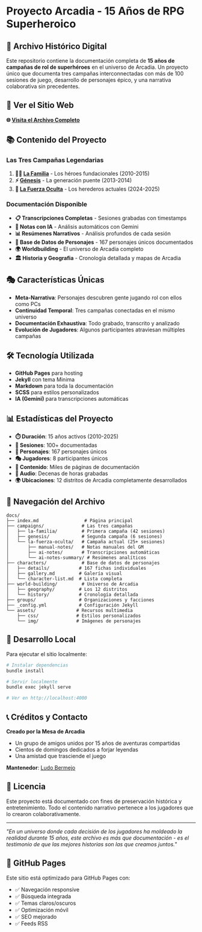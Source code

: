 # Proyecto Arcadia - 15 Años de RPG Superheroico

## 🌟 Archivo Histórico Digital

Este repositorio contiene la documentación completa de **15 años de campañas de rol de superhéroes** en el universo de Arcadia. Un proyecto único que documenta tres campañas interconnectadas con más de 100 sesiones de juego, desarrollo de personajes épico, y una narrativa colaborativa sin precedentes.

## 🚀 Ver el Sitio Web

**🌐 [Visita el Archivo Completo](https://LudoBermejoES.github.io/arcadia)**

## 📚 Contenido del Proyecto

### Las Tres Campañas Legendarias

1. **🦸‍♂️ [La Familia](docs/campaigns/la-familia/)** - Los héroes fundacionales (2010-2015)
2. **⚡ [Génesis](docs/campaigns/genesis/)** - La generación puente (2013-2014)  
3. **🔮 [La Fuerza Oculta](docs/campaigns/la-fuerza-oculta/)** - Los herederos actuales (2024-2025)

### Documentación Disponible

- **📋 Transcripciones Completas** - Sesiones grabadas con timestamps
- **🤖 Notas con IA** - Análisis automáticos con Gemini
- **📊 Resúmenes Narrativos** - Análisis profundos de cada sesión
- **👥 Base de Datos de Personajes** - 167 personajes únicos documentados
- **🌍 Worldbuilding** - El universo de Arcadia completo
- **🏛️ Historia y Geografia** - Cronología detallada y mapas de Arcadia

## 🎭 Características Únicas

- **Meta-Narrativa**: Personajes descubren gente jugando rol con ellos como PCs
- **Continuidad Temporal**: Tres campañas conectadas en el mismo universo
- **Documentación Exhaustiva**: Todo grabado, transcrito y analizado
- **Evolución de Jugadores**: Algunos participantes atraviesan múltiples campañas

## 🛠️ Tecnología Utilizada

- **GitHub Pages** para hosting
- **Jekyll** con tema Minima
- **Markdown** para toda la documentación
- **SCSS** para estilos personalizados
- **IA (Gemini)** para transcripciones automáticas

## 📊 Estadísticas del Proyecto

- **⏱️ Duración**: 15 años activos (2010-2025)
- **🎲 Sesiones**: 100+ documentadas
- **👥 Personajes**: 167 personajes únicos
- **🎭 Jugadores**: 8 participantes únicos
- **📝 Contenido**: Miles de páginas de documentación
- **🎵 Audio**: Decenas de horas grabadas
- **🌍 Ubicaciones**: 12 distritos de Arcadia completamente desarrollados

## 🎯 Navegación del Archivo

```
docs/
├── index.md                 # Página principal
├── campaigns/              # Las tres campañas
│   ├── la-familia/         # Primera campaña (42 sesiones)
│   ├── genesis/            # Segunda campaña (6 sesiones)
│   └── la-fuerza-oculta/   # Campaña actual (25+ sesiones)
│       ├── manual-notes/   # Notas manuales del GM
│       ├── ai-notes/       # Transcripciones automáticas
│       └── ai-notes-summary/ # Resúmenes analíticos
├── characters/             # Base de datos de personajes
│   ├── details/           # 167 fichas individuales
│   ├── gallery.md         # Galería visual
│   └── character-list.md  # Lista completa
├── world-building/         # Universo de Arcadia
│   ├── geography/         # Los 12 distritos
│   └── history/           # Cronología detallada
├── groups/                # Organizaciones y facciones
├── _config.yml            # Configuración Jekyll
└── assets/               # Recursos multimedia
    ├── css/              # Estilos personalizados
    └── img/              # Imágenes de personajes
```

## 🔧 Desarrollo Local

Para ejecutar el sitio localmente:

```bash
# Instalar dependencias
bundle install

# Servir localmente
bundle exec jekyll serve

# Ver en http://localhost:4000
```

## 📞 Créditos y Contacto

**Creado por la Mesa de Arcadia**
- Un grupo de amigos unidos por 15 años de aventuras compartidas
- Cientos de domingos dedicados a forjar leyendas
- Una amistad que trasciende el juego

**Mantenedor**: [Ludo Bermejo](https://github.com/LudoBermejoES)

## 📄 Licencia

Este proyecto está documentado con fines de preservación histórica y entretenimiento. Todo el contenido narrativo pertenece a los jugadores que lo crearon colaborativamente.

---

*"En un universo donde cada decisión de los jugadores ha moldeado la realidad durante 15 años, este archivo es más que documentación - es el testimonio de que las mejores historias son las que creamos juntos."*

## 🌟 GitHub Pages

Este sitio está optimizado para GitHub Pages con:
- ✅ Navegación responsive
- ✅ Búsqueda integrada
- ✅ Temas claros/oscuros
- ✅ Optimización móvil
- ✅ SEO mejorado
- ✅ Feeds RSS